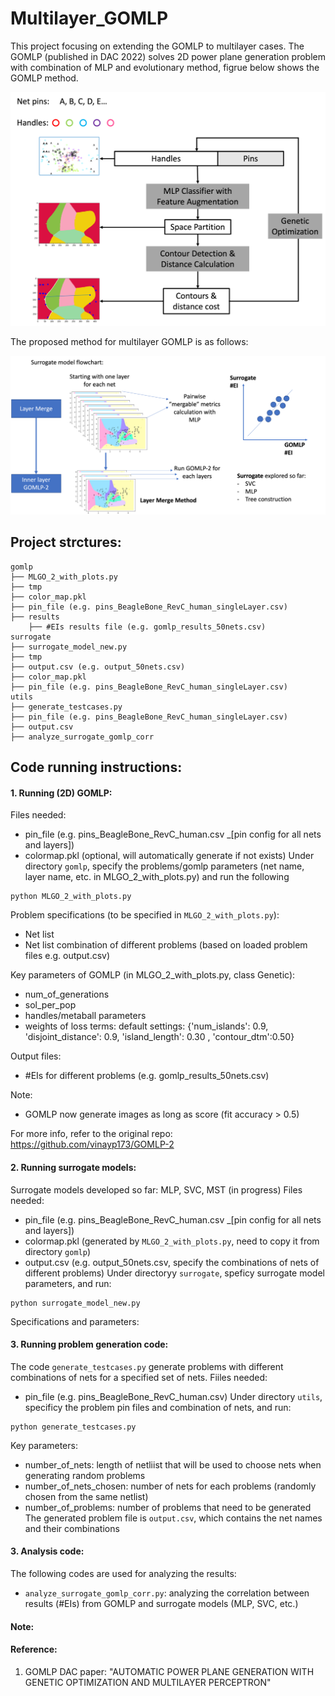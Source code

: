 # Multilayer_GOMLP

This project focusing on extending the GOMLP to multilayer cases. The GOMLP (published in DAC 2022) solves 2D power plane generation problem with combination of MLP and evolutionary method, figrue below shows the GOMLP method. 

<p align="center">
<img src="Fig/GOMLP_flow.png" alt="drawing" width="550">
</p>


The proposed method for multilayer GOMLP is as follows:

<p align="center">
<img src="Fig/MultiGOMLP.png" alt="drawing" width="800">
</p>


## Project strctures: 
```
gomlp
├── MLGO_2_with_plots.py
├── tmp
├── color_map.pkl
├── pin_file (e.g. pins_BeagleBone_RevC_human_singleLayer.csv) 
├── results
    ├── #EIs results file (e.g. gomlp_results_50nets.csv)
surrogate
├── surrogate_model_new.py
├── tmp
├── output.csv (e.g. output_50nets.csv)
├── color_map.pkl
├── pin_file (e.g. pins_BeagleBone_RevC_human_singleLayer.csv) 
utils
├── generate_testcases.py
├── pin_file (e.g. pins_BeagleBone_RevC_human_singleLayer.csv) 
├── output.csv
├── analyze_surrogate_gomlp_corr
```

## Code running instructions: 
#### 1. Running (2D) GOMLP: 
Files needed:
  - pin_file (e.g. pins_BeagleBone_RevC_human.csv _[pin config for all nets and layers])
  - colormap.pkl (optional, will automatically generate if not exists)
Under directory ```gomlp```, specify the problems/gomlp parameters (net name, layer name, etc. in MLGO_2_with_plots.py) and run the following 
```
python MLGO_2_with_plots.py 
```
Problem specifications (to be specified in ```MLGO_2_with_plots.py```): 
- Net list 
- Net list combination of different problems (based on loaded problem files e.g. output.csv) 

Key parameters of GOMLP (in MLGO_2_with_plots.py, class Genetic):
- num_of_generations
- sol_per_pop
- handles/metaball parameters
- weights of loss terms: default settings: {'num_islands': 0.9, 'disjoint_distance': 0.9, 'island_length': 0.30 , 'contour_dtm':0.50}

Output files:
- #EIs for different problems (e.g. gomlp_results_50nets.csv)

Note: 
- GOMLP now generate images as long as score (fit accuracy > 0.5)

For more info, refer to the original repo: https://github.com/vinayp173/GOMLP-2

#### 2. Running surrogate models: 
Surrogate models developed so far: MLP, SVC, MST (in progress)
Files needed:
  - pin_file (e.g. pins_BeagleBone_RevC_human.csv _[pin config for all nets and layers])
  - colormap.pkl (generated by ```MLGO_2_with_plots.py```, need to copy it from directory ```gomlp```)
  - output.csv (e.g. output_50nets.csv, specify the combinations of nets of different problems)
Under directoryy ```surrogate```, speficy surrogate model parameters, and run:
```
python surrogate_model_new.py
```
Specifications and parameters:

#### 3. Running problem generation code: 
The code ```generate_testcases.py``` generate problems with different combinations of nets for a specified set of nets. 
Fiiles needed: 
  - pin_file (e.g. pins_BeagleBone_RevC_human.csv)
Under directory ```utils```, specificy the problem pin files and combination of nets, and run:
 ```
 python generate_testcases.py
 ```
 Key parameters: 
 - number_of_nets: length of netliist that will be used to choose nets when generating random problems
 - number_of_nets_chosen: number of nets for each problems (randomly chosen from the same netlist)
 - number_of_problems: number of problems that need to be generated
The generated problem file is ```output.csv```, which contains the net names and their combinations

#### 3. Analysis code:
The following codes are used for analyzing the results:
- ```analyze_surrogate_gomlp_corr.py```: analyzing the correlation between results (#EIs) from GOMLP and surrogate models (MLP, SVC, etc.)


#### Note:


#### Reference: 
1. GOMLP DAC paper: "AUTOMATIC POWER PLANE GENERATION WITH GENETIC OPTIMIZATION AND MULTILAYER PERCEPTRON"
